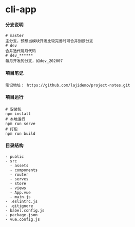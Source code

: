 # cli-app

#### 分支说明

```
# master
主分支，预想当模块开发比较完善时可合并到该分支
# dev
合并迭代每月代码
# dev_******
每月开发的分支，如dev_202007
```

#### 项目笔记

```
笔记地址： https://github.com/lajidemo/project-notes.git
```

#### 项目运行

```
# 安装包
npm install
# 本地运行
npm run serve
# 打包
npm run build
```

#### 目录结构

```
- public
- src
  - assets
  - components
  - router
  - serves
  - store
  - views
  - App.vue
  - main.js
- .eslintrc.js
- .gitignore
- babel.config.js
- package.json
- vue.config.js
```






